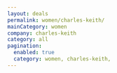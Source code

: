 ```yaml
---
layout: deals
permalink: women/charles-keith/
mainCategory: women
company: charles-keith
category: all
pagination:
  enabled: true
  category: women, charles-keith,
---
```







      

  

